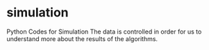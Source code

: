 # simulation
Python Codes for Simulation
The data is controlled in order for us to understand more about the results of the algorithms.
